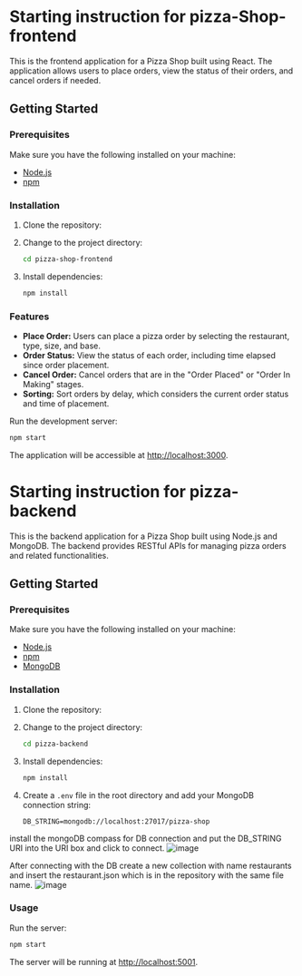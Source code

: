 # Starting instruction for pizza-Shop-frontend

This is the frontend application for a Pizza Shop built using React. The application allows users to place orders, view the status of their orders, and cancel orders if needed.

## Getting Started

### Prerequisites

Make sure you have the following installed on your machine:

- [Node.js](https://nodejs.org/)
- [npm](https://www.npmjs.com/)

### Installation

1. Clone the repository:

2. Change to the project directory:

   ```bash
   cd pizza-shop-frontend
   ```

3. Install dependencies:

   ```bash
   npm install
   ```

### Features

- **Place Order:** Users can place a pizza order by selecting the restaurant, type, size, and base.
- **Order Status:** View the status of each order, including time elapsed since order placement.
- **Cancel Order:** Cancel orders that are in the "Order Placed" or "Order In Making" stages.
- **Sorting:** Sort orders by delay, which considers the current order status and time of placement.

Run the development server:

```bash
npm start
```

The application will be accessible at [http://localhost:3000](http://localhost:3000).




# Starting instruction for pizza-backend

This is the backend application for a Pizza Shop built using Node.js and MongoDB. The backend provides RESTful APIs for managing pizza orders and related functionalities.

## Getting Started

### Prerequisites

Make sure you have the following installed on your machine:

- [Node.js](https://nodejs.org/)
- [npm](https://www.npmjs.com/)
- [MongoDB](https://www.mongodb.com/try/download/community)

### Installation

1. Clone the repository:

2. Change to the project directory:

   ```bash
   cd pizza-backend
   ```

3. Install dependencies:

   ```bash
   npm install
   ```

4. Create a `.env` file in the root directory and add your MongoDB connection string:

   ```env
   DB_STRING=mongodb://localhost:27017/pizza-shop
   ```

install the mongoDB compass for DB connection and put the DB_STRING URI into the URI box and click to connect.
![image](https://github.com/Rahber83/pizza_shop_assignment/assets/119001786/c020f5e1-3d70-4161-aec4-59d4d841b897)


After connecting with the DB create a new collection with name restaurants and insert the restaurant.json which is in the repository with the same file name.
![image](https://github.com/Rahber83/pizza_shop_assignment/assets/119001786/8b97451c-f70b-4fbe-8508-65784960ad39)

### Usage

Run the server:

```bash
npm start
```

The server will be running at [http://localhost:5001](http://localhost:5000).

